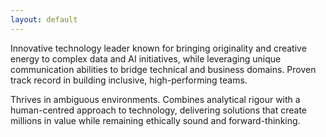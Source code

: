 ```yaml
---
layout: default
---
```

  Innovative technology leader known for bringing originality and creative energy to complex data and AI initiatives, while leveraging unique communication abilities to bridge technical and business domains. Proven track record in building inclusive, high-performing teams.
  
  Thrives in ambiguous environments. Combines analytical rigour with a human-centred approach to technology, delivering solutions that create millions in value while remaining ethically sound and forward-thinking.
